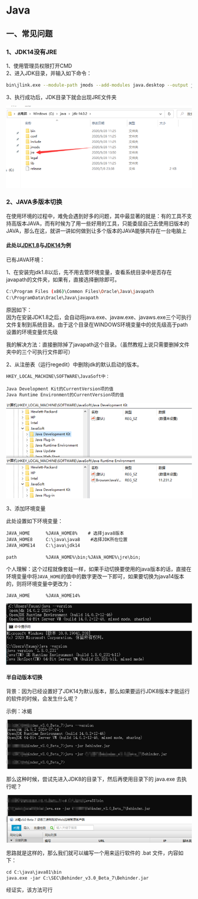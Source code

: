 # Java

## 一、常见问题

### 1、JDK14没有JRE

1、使用管理员权限打开CMD  
2、进入JDK目录，并输入如下命令：

```bash
bin\jlink.exe --module-path jmods --add-modules java.desktop --output jre
```

3、执行成功后，JDK目录下就会出现JRE文件夹

![](../../.gitbook/assets/image%20%28526%29.png)

### 2、JAVA多版本切换

在使用环境的过程中，难免会遇到好多的问题，其中最显著的就是：有的工具不支持高版本JAVA，而有时候为了用一些好用的工具，只能委屈自己去使用旧版本的JAVA，那么在这，就讲一讲如何做到让多个版本的JAVA能够共存在一台电脑上

#### **此处以**[**JDK1.8**](https://www.java.com/zh-CN/download/)**与**[**JDK14**](https://www.oracle.com/java/technologies/javase-jdk14-downloads.html)**为例**

已有JAVA环境：

1、在安装完jdk1.8以后，先不用去管环境变量，查看系统目录中是否存在javapath的文件夹，如果有，直接选择删除即可。

```bash
C:\Program Files (x86)\Common Files\Oracle\Java\javapath
C:\ProgramData\Oracle\Java\javapath
```

原因如下：  
因为在安装JDK1.8之后，会自动将java.exe、javaw.exe、javaws.exe三个可执行文件复制到系统目录。由于这个目录在WINDOWS环境变量中的优先级高于path设置的环境变量优先级

我的解决方法：直接删除掉了javapath这个目录。（虽然教程上说只需要删掉文件夹中的三个可执行文件即可）

2、从注册表（运行regedit）中删除jdk的默认启动的版本。

```bash
HKEY_LOCAL_MACHINE\SOFTWARE\JavaSoft中：

Java Development Kit的CurrentVersion项的值
Java Runtime Environment的CurrentVersion项的值
```

![](../../.gitbook/assets/image%20%28520%29.png)

3、添加环境变量

此处设置如下环境变量：

```text
JAVA_HOME      %JAVA_HOME8%    # 选择java8版本
JAVA_HOME8     C:\java\java8    #选择JDK所在位置
JAVA_HOME14    C:\java\jdk14  
  
path           %JAVA_HOME%\bin;%JAVA_HOME%\jre\bin;
```

 个人理解：这个过程就像套娃一样，如果手动切换要使用的java版本的话，直接在环境变量中将`JAVA_HOME`的值中的数字更改一下即可，如果要切换为java14版本的，则将环境变量中更改为：

```text
JAVA_HOME      %JAVA_HOME14%
```

![&#x7248;&#x672C;&#x5207;&#x6362;&#x524D;&#x540E;&#x6548;&#x679C;&#x56FE;](../../.gitbook/assets/image%20%28519%29.png)

#### 半自动版本切换

背景：因为已经设置好了JDK14为默认版本，那么如果要运行JDK8版本才能运行的软件的时候，会发生什么呢？

示例：冰蝎

![&#x4F60;&#x4F1A;&#x53D1;&#x73B0;&#xFF0C;&#x5E76;&#x6CA1;&#x6709;&#x4EC0;&#x4E48;&#x53CD;&#x5E94;](../../.gitbook/assets/image%20%281076%29.png)

那么这种时候，尝试先进入JDK8的目录下，然后再使用目录下的 java.exe 去执行呢？

![&#x606D;&#x559C;&#x4F60;&#xFF0C;&#x8FD0;&#x884C;&#x6210;&#x529F;](../../.gitbook/assets/image%20%281077%29.png)

思路就是这样的，那么我们就可以编写一个用来运行软件的  .bat  文件，内容如下：

```text
cd C:\java\java81\bin
java.exe -jar C:\SEC\Behinder_v3.0_Beta_7\Behinder.jar
```

 经证实，该方法可行

